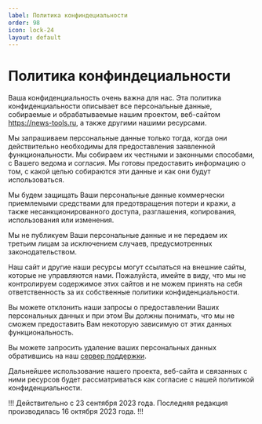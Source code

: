 ```yaml
---
label: Политика конфиндециальности
order: 98
icon: lock-24
layout: default
---
```

# Политика конфиндециальности

Ваша конфиденциальность очень важна для нас. Эта политика конфиденциальности описывает все персональные данные, собираемые и обрабатываемые нашим проектом, веб-сайтом https://news-tools.ru, а также другими нашими ресурсами.

Мы запрашиваем персональные данные только тогда, когда они действительно необходимы для предоставления заявленной функциональности. Мы собираем их честными и законными способами, с Вашего ведома и согласия. Мы готовы предоставить информацию о том, с какой целью собираются эти данные и как они будут использоваться.

Мы будем защищать Ваши персональные данные коммерчески приемлемыми средствами для предотвращения потери и кражи, а также несанкционированного доступа, разглашения, копирования, использования или изменения.

Мы не публикуем Ваши персональные данные и не передаем их третьим лицам за исключением случаев, предусмотренных законодательством.

Наш сайт и другие наши ресурсы могут ссылаться на внешние сайты, которые не управляются нами. Пожалуйста, имейте в виду, что мы не контролируем содержимое этих сайтов и не можем принять на себя ответственность за их собственные политики конфиденциальности.

Вы можете отклонить наши запросы о предоставлении Ваших персональных данных и при этом Вы должны понимать, что мы не сможем предоставить Вам некоторую зависимую от этих данных функциональность.

Вы можете запросить удаление ваших персональных данных обратившись на наш [сервер поддержки](https://discord.gg/cJv8wUxEsf).

Дальнейшее использование нашего проекта, веб-сайта и связанных с ними ресурсов будет рассматриваться как согласие с нашей политикой конфиденциальности.

!!!
Действительно с 23 сентября 2023 года.
Последняя редакция производилась 16 октября 2023 года.
!!!
